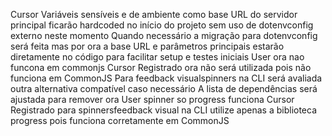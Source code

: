 Cursor
 Variáveis sensíveis e de ambiente como base URL do servidor principal ficarão hardcoded no início do projeto sem uso de dotenvconfig externo neste momento
Quando necessário a migração para dotenvconfig será feita mas por ora a base URL e parâmetros principais estarão diretamente no código para facilitar setup e testes iniciais
User
ora nao funcona em commonjs
Cursor
 Registrado ora não será utilizada pois não funciona em CommonJS
Para feedback visualspinners na CLI será avaliada outra alternativa compatível caso necessário
A lista de dependências será ajustada para remover ora
User
spinner so progress funciona
Cursor
 Registrado para spinnersfeedback visual na CLI utilize apenas a biblioteca progress pois funciona corretamente em CommonJS